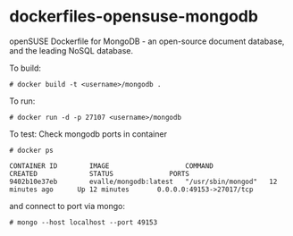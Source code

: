 dockerfiles-opensuse-mongodb
=============================

openSUSE Dockerfile for MongoDB - an open-source document database, and the leading NoSQL database.  


To build:

```
# docker build -t <username>/mongodb .
```

To run:

```
# docker run -d -p 27107 <username>/mongodb
```

To test:
Check mongodb ports in container

```
# docker ps

CONTAINER ID        IMAGE                   COMMAND              CREATED             STATUS              PORTS            
9402b10e37eb        evalle/mongodb:latest   "/usr/sbin/mongod"   12 minutes ago      Up 12 minutes       0.0.0.0:49153->27017/tcp
```
and connect to port via mongo:

```
# mongo --host localhost --port 49153
```
